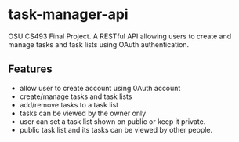 # task-manager-api
OSU CS493 Final Project. A RESTful API allowing users to create and manage tasks and task lists using OAuth authentication.

## Features
- allow user to create account using 0Auth account
- create/manage tasks and task lists
- add/remove tasks to a task list
- tasks can be viewed by the owner only
- user can set a task list shown on public or keep it private.
- public task list and its tasks can be viewed by other people.
